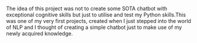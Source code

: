The idea of this project was not to create some SOTA chatbot with exceptional cognitive skills but just to utilise and test my Python skills.This was one of my very first projects, created when I just stepped into the world of NLP and I thought of creating a simple chatbot just to make use of my newly acquired knowledge.
